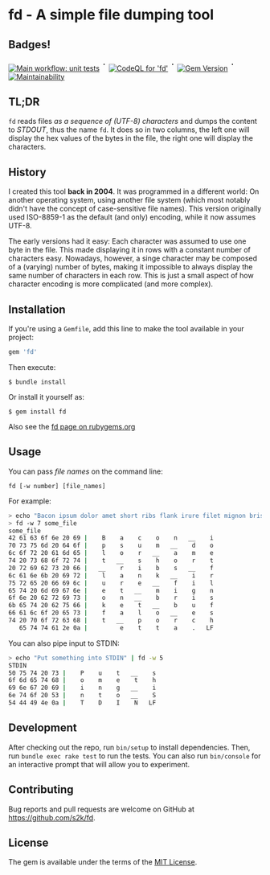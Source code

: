 # fd - A simple file dumping tool

## Badges!

[![Main workflow: unit tests](https://github.com/s2k/fd/actions/workflows/main.yml/badge.svg)](https://github.com/s2k/fd/actions) <sup style="font-size:125%;">᛫</sup> [![CodeQL for 'fd'](https://github.com/s2k/fd/actions/workflows/codeql-analysis.yml/badge.svg)](https://github.com/s2k/fd/actions/workflows/codeql-analysis.yml) <sup style="font-size:125%;">᛫</sup> [![Gem Version](https://badge.fury.io/rb/fd.svg)](https://badge.fury.io/rb/fd) <sup style="font-size:125%;">᛫</sup> [![Maintainability](https://api.codeclimate.com/v1/badges/a85527d101c9ed8f581b/maintainability)](https://codeclimate.com/github/s2k/fd/maintainability)

## TL;DR

`fd` reads files _as a sequence of (UTF-8) characters_ and dumps the content to _STDOUT_, thus the name `fd`. It does so in two columns, the left one will display the hex values of the bytes in the file, the right one will display the characters.

## History
 
I created this tool **back in 2004**. It was programmed in a different world: On another operating system, using another file system (which most notably didn't have the concept of case-sensitive file names). This version originally used ISO-8859-1 as the default (and only) encoding, while it now assumes UTF-8.

The early versions had it easy: Each character was assumed to use one byte in the file. This made displaying it in rows with a constant number of characters easy. Nowadays, however, a singe character may be composed of a (varying) number of bytes, making it impossible to always display the same number of characters in each row.
This is just a small aspect of how character encoding is more complicated (and more complex).


## Installation

If you're using a `Gemfile`, add this line to make the tool available in your project:

```ruby
gem 'fd'
```

Then execute:

    $ bundle install

Or install it yourself as:

    $ gem install fd

Also see the [fd page on rubygems.org](https://rubygems.org/gems/fd)

## Usage

You can pass _file names_ on the command line:

```
fd [-w number] [file_names]
```

For example:

```bash
> echo "Bacon ipsum dolor amet short ribs flank irure filet mignon brisket buffalo est porchetta." > some_file
> fd -w 7 some_file
some_file
42 61 63 6f 6e 20 69 |    B    a    c    o    n   __    i
70 73 75 6d 20 64 6f |    p    s    u    m   __    d    o
6c 6f 72 20 61 6d 65 |    l    o    r   __    a    m    e
74 20 73 68 6f 72 74 |    t   __    s    h    o    r    t
20 72 69 62 73 20 66 |   __    r    i    b    s   __    f
6c 61 6e 6b 20 69 72 |    l    a    n    k   __    i    r
75 72 65 20 66 69 6c |    u    r    e   __    f    i    l
65 74 20 6d 69 67 6e |    e    t   __    m    i    g    n
6f 6e 20 62 72 69 73 |    o    n   __    b    r    i    s
6b 65 74 20 62 75 66 |    k    e    t   __    b    u    f
66 61 6c 6f 20 65 73 |    f    a    l    o   __    e    s
74 20 70 6f 72 63 68 |    t   __    p    o    r    c    h
   65 74 74 61 2e 0a |         e    t    t    a    .   LF
```

You can also pipe input to STDIN:

```bash
> echo "Put something into STDIN" | fd -w 5
STDIN
50 75 74 20 73 |    P    u    t   __    s
6f 6d 65 74 68 |    o    m    e    t    h
69 6e 67 20 69 |    i    n    g   __    i
6e 74 6f 20 53 |    n    t    o   __    S
54 44 49 4e 0a |    T    D    I    N   LF
```

## Development

After checking out the repo, run `bin/setup` to install dependencies. Then, run `bundle exec rake test` to run the tests. You can also run `bin/console` for an interactive prompt that will allow you to experiment.

## Contributing

Bug reports and pull requests are welcome on GitHub at <https://github.com/s2k/fd>.

## License

The gem is available under the terms of the [MIT License](https://opensource.org/licenses/MIT).
